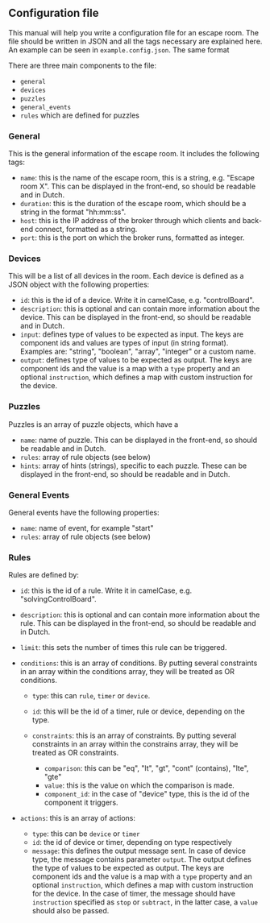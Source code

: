 ## Configuration file

This manual will help you write a configuration file for an escape room. 
The file should be written in JSON and all the tags necessary are explained here.
An example can be seen in `example.config.json`. The same format 
  
There are three main components to the file:

- `general`
- `devices`
- `puzzles` 
- `general_events`
- `rules` which are defined for puzzles

### General
This is the general information of the escape room. It includes the following tags: 

- `name`: this is the name of the escape room, this is a string, e.g. "Escape room X". This can be displayed in the front-end, so should be readable and in Dutch. 
- `duration`: this is the duration of the escape room, which should be a string in the format "hh:mm:ss".
- `host`: this is the IP address of the broker through which clients and back-end connect, formatted as a string.
- `port`: this is the port on which the broker runs, formatted as integer. 

### Devices
This will be a list of all devices in the room. Each device is defined as a JSON object with the following properties:

- `id`: this is the id of a device. Write it in camelCase, e.g. "controlBoard".
- `description`: this is optional and can contain more information about the device. This can be displayed in the front-end, so should be readable and in Dutch. 
- `input`: defines type of values to be expected as input. The keys are component ids and values are types of input (in string format).  
    Examples are: "string", "boolean", "array", "integer" or a custom name. 
- `output`: defines type of values to be expected as output. The keys are component ids and the value is a map with a `type` property 
    and an optional `instruction`, which defines a map with custom instruction for the device. 
    
### Puzzles
Puzzles is an array of puzzle objects, which have a 

- `name`: name of puzzle. This can be displayed in the front-end, so should be readable and in Dutch. 
- `rules`: array of rule objects (see below)
- `hints`: array of hints (strings), specific to each puzzle. 
These can be displayed in the front-end, so should be readable and in Dutch. 


### General Events
General events have the following properties:

- `name`: name of event, for example "start"
- `rules`: array of rule objects (see below)

### Rules
Rules are defined by:

- `id`: this is the id of a rule. Write it in camelCase, e.g. "solvingControlBoard".
- `description`: this is optional and can contain more information about the rule. 
This can be displayed in the front-end, so should be readable and in Dutch.
- `limit`: this sets the number of times this rule can be triggered. 
- `conditions`: this is an array of conditions. By putting several constraints in an array within the conditions array, they will be treated as OR conditions. 

    - `type`: this can `rule`, `timer` or `device`.
    - `id`: this will be the id of a timer, rule or device, depending on the type.
    - `constraints`: this is an array of constraints. By putting several constraints in an array within the constrains array, they will be treated as OR constraints. 
        
        - `comparison`: this can be "eq", "lt", "gt", "cont" (contains), "lte", "gte" 
        - `value`: this is the value on which the comparison is made. 
        - `component_id`: in the case of "device" type, this is the id of the component it triggers.
- `actions`: this is an array of actions:
        
    - `type`: this can be `device` or `timer`
    - `id`: the id of device or timer, depending on type respectively
    - `message`: this defines the output message sent. In case of device type, the message contains parameter `output`.
        The output defines the type of values to be expected as output. The keys are component ids 
        and the value is a map with a `type` property and an optional `instruction`, which defines a map with custom instruction for the device.
        In the case of timer, the message should have `instruction` specified as `stop` or `subtract`, in the latter case, a `value` should also be passed. 
